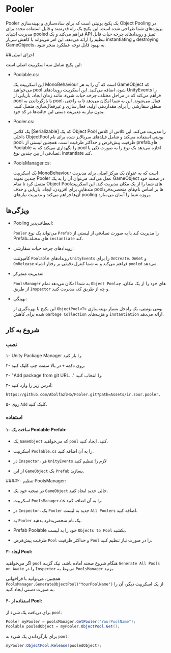# Pooler

Pooler یک پکیج یونیتی است که برای ساده‌سازی و بهینه‌سازی Object Pooling در پروژه‌های شما طراحی شده است. این پکیج یک راه قدرتمند و قابل استفاده مجدد برای مدیریت اشیای pooled فراهم می‌کند و یک API تمیز و رویدادهای چرخه حیات قابل تنظیم را ارائه می‌دهد. این امر می‌تواند با کاهش سربار instantiating و destroying GameObjects، به بهبود قابل توجه عملکرد منجر شود.

##اجزای اصلی


این پکیج شامل سه اسکریپت اصلی است:

* Poolable.cs:
 
    این اسکریپت یک MonoBehaviour است که آن را به هر GameObject که می‌خواهید pool شود، اضافه می‌کنید. این اسکریپت رویدادهای UnityEvents را فراهم می‌کند که در مراحل مختلف چرخه حیات شیء، مانند زمان ایجاد، بازیابی از pool یا بازگرداندن به pool، فعال می‌شوند. این به شما امکان می‌دهد تا به راحتی منطق سفارشی را برای مقداردهی اولیه، فعال‌سازی و غیرفعال‌سازی متصل کنید، بدون نیاز به مدیریت دستی این حالت‌ها در کد خود.

* Pooler.cs: 

    یک کلاس [Serializable] که یک Object Pool را مدیریت می‌کند. این کلاس از کلاس داخلی ObjectPool<T> یونیتی استفاده می‌کند و شامل فیلدهای سریالایز شده برای نام pool، ظرفیت پیش‌فرض و حداکثر ظرفیت است. همچنین لیستی از prefabهای Poolable را نگهداری می‌کند که به pool اجازه می‌دهد یک نوع را به صورت تکی یا تصادفی از بین چندین نوع، instantiate کند.

* PoolsManager.cs: 

    یک اسکریپت MonoBehaviour است که به عنوان یک مرکز اصلی برای مدیریت چندین نمونه Pooler عمل می‌کند. می‌توان آن را به یک GameObject در صحنه خود متصل کرد تا تمام Object Poolهای شما را از یک مکان مدیریت کند. این اسکریپت متدهایی برای افزودن، ایجاد، بازیابی و حذف poolها بر اساس نام‌های منحصربه‌فرد آن‌ها فراهم می‌کند و مدیریت نیازهای pooling پروژه شما را آسان می‌سازد.
    
## ویژگی‌ها


* Pooling انعطاف‌پذیر: 

    `Pooler` می‌تواند یک نوع `Prefab` را مدیریت کند یا به صورت تصادفی از لیستی از Prefabهای مختلف `instantiate` کند.

* رویدادهای چرخه حیات سفارشی:
 
    کامپوننت `Poolable` رویدادهای `UnityEvents` را برای `OnCreate`، `OnGet` و `OnRelease` فراهم می‌کند و به شما کنترل دقیقی بر رفتار اشیاء `pooled` می‌دهد.

* مدیریت متمرکز:
 
    `PoolsManager` به شما امکان می‌دهد تمام `Object Pool`های خود را از یک مکان، چه از طریق `Inspector` و چه از طریق کد، مدیریت کنید.

* بهینگی:
 
    این پکیج با بهره‌گیری از `ObjectPool<T>` بومی یونیتی، یک راه‌حل بسیار بهینه‌سازی شده برای کاهش `Garbage Collection` و هزینه‌های `instantiation` ارائه می‌دهد.

## شروع به کار

### نصب

۱- Unity Package Manager را باز کنید.

۲- روی دکمه `+` در بالا سمت چپ کلیک کنید.

۳- "Add package from git URL..." را انتخاب کنید.

۴- آدرس زیر را وارد کنید:

 ```
 https://github.com/AbolfazlHo/Pooler.git?path=Assets/ir.soor.pooler.
```

۵- روی `Add` کلیک کنید.


### استفاده

#### ۱- ساخت یک  Poolable Prefab:

* یک `GameObject` که می‌خواهید `pool` کنید، ایجاد کنید.

* اسکریپت `Poolable.cs` را به آن اضافه کنید.

* در `Inspector`، هر `UnityEvents` لازم را تنظیم کنید 

* از این `GameObject` یک `Prefab` بسازید.


####۲- تنظیم PoolsManager:

* در صحنه خود یک `GameObject` خالی جدید ایجاد کنید.

* اسکریپت `PoolsManager`.cs را به آن اضافه کنید.

* در `Inspector`، یک `Pooler` جدید به لیست `All Poolers` اضافه کنید.

* به `Pooler` یک نام منحصربه‌فرد بدهید.

* Prefab Poolable خود را به لیست `Objects to Pool` بکشید.

* ظرفیت پیش‌فرض `Pool` و حداکثر ظرفیت `Pool` را در صورت نیاز تنظیم کنید.

#### ۳-  ایجاد Pool:

اگر می‌خواهید `pool` هنگام شروع صحنه آماده باشد، تیک گزینه `Generate All Pools on Awake` را در `Inspector` مربوط به `PoolsManager` بزنید.

همچنین، می‌توانید با فراخوانی `PoolsManager.GenerateObjectPool("YourPoolName")` از یک اسکریپت دیگر، آن را به صورت دستی ایجاد کنید.

#### ۴- استفاده از Pool:

برای دریافت یک شیء از `pool`:

```C#
Pooler myPooler = poolsManager.GetPooler("YourPoolName");
Poolable pooledObject = myPooler.ObjectPool.Get();
```
برای بازگرداندن یک شیء به `pool`:

```c#
myPooler.ObjectPool.Release(pooledObject);
```

    